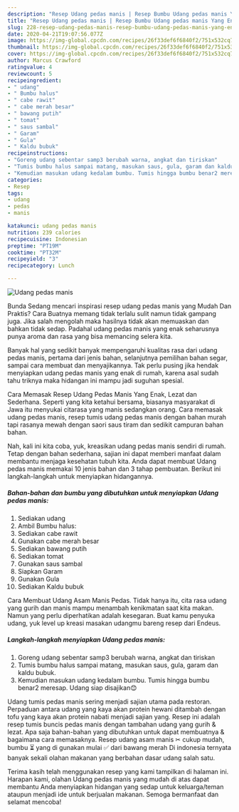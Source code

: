 ```yaml
---
description: "Resep Udang pedas manis | Resep Bumbu Udang pedas manis Yang Enak Dan Lezat"
title: "Resep Udang pedas manis | Resep Bumbu Udang pedas manis Yang Enak Dan Lezat"
slug: 228-resep-udang-pedas-manis-resep-bumbu-udang-pedas-manis-yang-enak-dan-lezat
date: 2020-04-21T19:07:56.077Z
image: https://img-global.cpcdn.com/recipes/26f33def6f6840f2/751x532cq70/udang-pedas-manis-foto-resep-utama.jpg
thumbnail: https://img-global.cpcdn.com/recipes/26f33def6f6840f2/751x532cq70/udang-pedas-manis-foto-resep-utama.jpg
cover: https://img-global.cpcdn.com/recipes/26f33def6f6840f2/751x532cq70/udang-pedas-manis-foto-resep-utama.jpg
author: Marcus Crawford
ratingvalue: 4
reviewcount: 5
recipeingredient:
- " udang"
- " Bumbu halus"
- " cabe rawit"
- " cabe merah besar"
- " bawang putih"
- " tomat"
- " saus sambal"
- " Garam"
- " Gula"
- " Kaldu bubuk"
recipeinstructions:
- "Goreng udang sebentar samp3 berubah warna, angkat dan tiriskan"
- "Tumis bumbu halus sampai matang, masukan saus, gula, garam dan kaldu bubuk."
- "Kemudian masukan udang kedalam bumbu. Tumis hingga bumbu benar2 meresap. Udang siap disajikan😊"
categories:
- Resep
tags:
- udang
- pedas
- manis

katakunci: udang pedas manis 
nutrition: 239 calories
recipecuisine: Indonesian
preptime: "PT19M"
cooktime: "PT32M"
recipeyield: "3"
recipecategory: Lunch

---
```



![Udang pedas manis](https://img-global.cpcdn.com/recipes/26f33def6f6840f2/751x532cq70/udang-pedas-manis-foto-resep-utama.jpg)

Bunda Sedang mencari inspirasi resep udang pedas manis yang Mudah Dan Praktis? Cara Buatnya memang tidak terlalu sulit namun tidak gampang juga. Jika salah mengolah maka hasilnya tidak akan memuaskan dan bahkan tidak sedap. Padahal udang pedas manis yang enak seharusnya punya aroma dan rasa yang bisa memancing selera kita.

Banyak hal yang sedikit banyak mempengaruhi kualitas rasa dari udang pedas manis, pertama dari jenis bahan, selanjutnya pemilihan bahan segar, sampai cara membuat dan menyajikannya. Tak perlu pusing jika hendak menyiapkan udang pedas manis yang enak di rumah, karena asal sudah tahu triknya maka hidangan ini mampu jadi suguhan spesial.

Cara Memasak Resep Udang Pedas Manis Yang Enak, Lezat dan Sederhana. Seperti yang kita ketahui bersama, biasanya masyarakat di Jawa itu menyukai citarasa yang manis sedangkan orang. Cara memasak udang pedas manis, resep tumis udang pedas manis dengan bahan murah tapi rasanya mewah dengan saori saus tiram dan sedikit campuran bahan bahan.


Nah, kali ini kita coba, yuk, kreasikan udang pedas manis sendiri di rumah. Tetap dengan bahan sederhana, sajian ini dapat memberi manfaat dalam membantu menjaga kesehatan tubuh kita. Anda dapat membuat Udang pedas manis memakai 10 jenis bahan dan 3 tahap pembuatan. Berikut ini langkah-langkah untuk menyiapkan hidangannya.

<!--inarticleads1-->

##### Bahan-bahan dan bumbu yang dibutuhkan untuk menyiapkan Udang pedas manis:

1. Sediakan  udang
1. Ambil  Bumbu halus:
1. Sediakan  cabe rawit
1. Gunakan  cabe merah besar
1. Sediakan  bawang putih
1. Sediakan  tomat
1. Gunakan  saus sambal
1. Siapkan  Garam
1. Gunakan  Gula
1. Sediakan  Kaldu bubuk


Cara Membuat Udang Asam Manis Pedas. Tidak hanya itu, cita rasa udang yang gurih dan manis mampu menambah kenikmatan saat kita makan. Namun yang perlu diperhatikan adalah kesegaran. Buat kamu penyuka udang, yuk level up kreasi masakan udangmu bareng resep dari Endeus. 

<!--inarticleads2-->

##### Langkah-langkah menyiapkan Udang pedas manis:

1. Goreng udang sebentar samp3 berubah warna, angkat dan tiriskan
1. Tumis bumbu halus sampai matang, masukan saus, gula, garam dan kaldu bubuk.
1. Kemudian masukan udang kedalam bumbu. Tumis hingga bumbu benar2 meresap. Udang siap disajikan😊


Udang tumis pedas manis sering menjadi sajian utama pada restoran. Perpaduan antara udang yang kaya akan protein hewani ditambah dengan tofu yang kaya akan protein nabati menjadi sajian yang. Resep ini adalah resep tumis buncis pedas manis dengan tambahan udang yang gurih &amp; lezat. Apa saja bahan-bahan yang dibutuhkan untuk dapat membuatnya &amp; bagaimana cara memasaknya. Resep udang asam manis ✂ cukup mudah, bumbu ⏳ yang di gunakan mulai ✅ dari bawang merah Di indonesia ternyata banyak sekali olahan makanan yang berbahan dasar udang salah satu. 

Terima kasih telah menggunakan resep yang kami tampilkan di halaman ini. Harapan kami, olahan Udang pedas manis yang mudah di atas dapat membantu Anda menyiapkan hidangan yang sedap untuk keluarga/teman ataupun menjadi ide untuk berjualan makanan. Semoga bermanfaat dan selamat mencoba!

